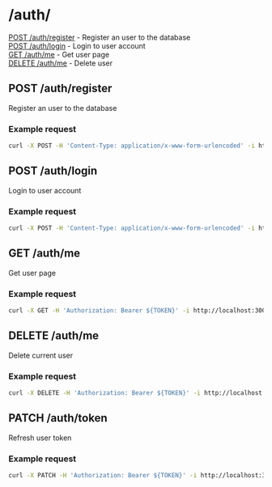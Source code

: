 # /auth/

[POST /auth/register](/auth/README.md#post-authregister) - Register an user to the database  
[POST /auth/login](/auth/README.md#post-authlogin) - Login to user account  
[GET /auth/me](/auth/README.md#get-authme) - Get user page  
[DELETE /auth/me](/auth/README.md#delete-authme) - Delete user 

## POST /auth/register
Register an user to the database
### Example request
``` bash
curl -X POST -H 'Content-Type: application/x-www-form-urlencoded' -i http://localhost:3000/auth/register --data 'pseudo=TEST&password=TEST&mail=TEST&city=TEST&postal=00000&address=TEST'
```


## POST /auth/login
Login to user account
### Example request
``` bash
curl -X POST -H 'Content-Type: application/x-www-form-urlencoded' -i http://localhost:3000/auth/login --data 'pseudo=TEST&password=TEST'
```


## GET /auth/me
Get user page
### Example request
``` bash
curl -X GET -H 'Authorization: Bearer ${TOKEN}' -i http://localhost:3000/auth/me
```

## DELETE /auth/me
Delete current user
### Example request
``` bash
curl -X DELETE -H 'Authorization: Bearer ${TOKEN}' -i http://localhost:3000/auth/me
```

## PATCH /auth/token
Refresh user token
### Example request
``` bash
curl -X PATCH -H 'Authorization: Bearer ${TOKEN}' -i http://localhost:3000/auth/token
```
